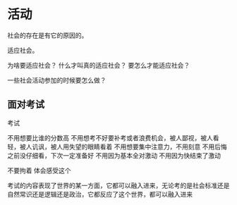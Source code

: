 # 活动

社会的存在是有它的原因的。

适应社会。

为啥要适应社会？
什么才叫真的适应社会？
要怎么才能适应社会？


一些社会活动参加的时候要怎么做？




## 面对考试

考试

不用想要比谁的分数高
不用想考不好要补考或者浪费机会，被人鄙视，被人看轻，被人讥讽，被人用失望的眼睛看着
不用想要集中注意力，不用刻意
不用后悔之前没仔细看，下次一定准备好
不用因为基本全对激动
不用因为快结束了激动

不要拘着
体会感受这个

考试的内容表现了世界的某一方面，它都可以融入进来，无论考的是社会标准还是自然常识还是逻辑还是政治，它都反应了这个世界，都可以融入进来

